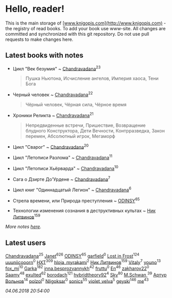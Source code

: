 # Hello, reader!
This is the main storage of [www.knigopis.com](http://www.knigopis.com) - the registry of read books.
To add your book use www-site. All changes are committed and synchronized with this git repository.
Do not use pull requests to make changes here.


## Latest books with notes
* Цикл "Век безумия" ~ [Chandravadana](users/105/105866022348292919948-google)<sup>23</sup>
    > Пушка Ньютона, Исчисление ангелов, Империя хаоса, Тени Бога

* Черный человек ~ [Chandravadana](users/105/105866022348292919948-google)<sup>22</sup>
    > Чёрный человек, Чёрная сила, Чёрное время

* Хроники Реликта ~ [Chandravadana](users/105/105866022348292919948-google)<sup>21</sup>
    > Непредвиденные встречи, Пришествие, Возвращение блудного Конструктора, 
    > Дети Вечности, Контрразведка, Закон перемен, Абсолютный игрок, Мегаморф

* Цикл "Сварог" ~ [Chandravadana](users/105/105866022348292919948-google)<sup>20</sup>

* Цикл "Летописи Разлома" ~ [Chandravadana](users/105/105866022348292919948-google)<sup>11</sup>

* Цикл "Летописи Хьёрварда" ~ [Chandravadana](users/105/105866022348292919948-google)<sup>10</sup>

* Сага о Дзирте До'Урдене ~ [Chandravadana](users/105/105866022348292919948-google)<sup>7</sup>

* Цикл книг "Одиннадцатый Легион" ~ [Chandravadana](users/105/105866022348292919948-google)<sup>6</sup>

* Стрела времени, или Природа преступления ~ [ODINSY](users/100/100978570902186865324-google)<sup>65</sup>

* Технологии изменения сознания в деструктивных культах ~ [Ник Литвинов](users/241/241974816-vkontakte)<sup>159</sup>


_More notes [here](latest_books_with_notes.md)._


## Latest users
[Chandravadana](users/105/105866022348292919948-google)<sup>25</sup> 
[Janet](users/108/108113656204404967440-google)<sup>626</sup> 
[ODINSY](users/100/100978570902186865324-google)<sup>65</sup> 
[garfield](users/116/116551625573365168968-google)<sup>0</sup> 
[Lost in Frost](users/103/103293621948650602575-google)<sup>124</sup> 
[uuuniicooorn](users/131/131538796-vkontakte)<sup>0</sup> 
[HXT](users/100/100002563462782-facebook)<sup>309</sup> 
[hloja_myrakami](users/395/3951663-vkontakte)<sup>2</sup> 
[Ник Литвинов](users/241/241974816-vkontakte)<sup>159</sup> 
[Vitaly](users/109/109395490138181998437-google)<sup>7</sup> 
[youno](users/302/302928912-vkontakte)<sup>13</sup> 
[fox_mi](users/220/220022778-vkontakte)<sup>10</sup> 
[Garka](users/115/115753719718250012620-google)<sup>182</sup> 
[inna.besprozvannykh](users/733/73323849-yandex)<sup>42</sup> 
[fruttu](users/750/75094589-vkontakte)<sup>0</sup> 
[En](users/333/333646551-vkontakte)<sup>46</sup> 
[zakharov22](users/180/180565009-vkontakte)<sup>0</sup> 
[Saamy](users/115/115226508-vkontakte)<sup>48</sup> 
[exulted](users/100/100599204551896265722-google)<sup>62</sup> 
[borodach](users/157/15706320-vkontakte)<sup>121</sup> 
[hybridtheory92](users/288/28885974-vkontakte)<sup>4</sup> 
[Sky](users/118/118049897850017649660-google)<sup>80</sup> 
[M.Schwan ](users/101/101892939810731181399-google)<sup>39</sup> 
[Артур Вольнов](users/225/225880893-vkontakte)<sup>14</sup> 
[polzol](users/282/282894213-vkontakte)<sup>0</sup> 
[Nligoksar](users/114/114047334060763798292-google)<sup>0</sup> 
[sonics](users/588/5880221-vkontakte)<sup>55</sup> 
[violet_velva](users/116/116961712580551399099-google)<sup>5</sup> 
[geyski](users/221/221959664-vkontakte)<sup>146</sup> 
[me](users/381/381417697-yandex)<sup>43</sup> 


_04.06.2018 20:54:00_
